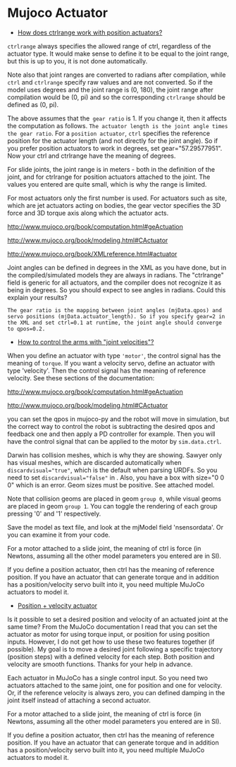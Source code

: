 # Mujoco Actuator

- [How does ctrlrange work with position actuators?](http://www.mujoco.org/forum/index.php?threads/how-does-ctrlrange-work-with-position-actuators.3740/)

`ctrlrange` always specifies the allowed range of ctrl, regardless of the actuator type. It would make sense to define it to be equal to the joint range, but this is up to you, it is not done automatically.

Note also that joint ranges are converted to radians after compilation, while `ctrl` and `ctrlrange` specify raw values and are not converted. So if the model uses degrees and the joint range is (0, 180), the joint range after compilation would be (0, pi) and so the corresponding `ctrlrange` should be defined as (0, pi).

The above assumes that the` gear ratio` is 1. If you change it, then it affects the computation as follows. `The actuator length is the joint angle times the gear ratio`. For a `position actuator`, `ctrl` specifies the reference position for the actuator length (and not directly for the joint angle). So if you prefer position actuators to work in degrees, set gear="57.29577951". Now your ctrl and ctrlrange have the meaning of degrees.
 

For slide joints, the joint range is in meters - both in the definition of the joint, and for ctrlrange for position actuators attached to the joint. The values you entered are quite small, which is why the range is limited.

For most actuators only the first number is used. For actuators such as site, which are jet actuators acting on bodies, the gear vector specifies the 3D force and 3D torque axis along which the actuator acts.
 
http://www.mujoco.org/book/computation.html#geActuation

http://www.mujoco.org/book/modeling.html#CActuator

http://www.mujoco.org/book/XMLreference.html#actuator

Joint angles can be defined in degrees in the XML as you have done, but in the compiled/simulated models they are always in radians. The "ctrlrange" field is generic for all actuators, and the compiler does not recognize it as being in degrees. So you should expect to see angles in radians. Could this explain your results?

`The gear ratio is the mapping between joint angles (mjData.qpos) and servo positions (mjData.actuator_length). So if you specify gear=2 in the XML and set ctrl=0.1 at runtime, the joint angle should converge to qpos=0.2.`
 

- [How to control the arms with "joint velocities"?](http://www.mujoco.org/forum/index.php?threads/how-to-control-the-arms-with-joint-velocities.3513/)

When you define an actuator with type `'motor'`, the control signal has the meaning of `torque`. If you want a velocity servo, define an actuator with type 'velocity'. Then the control signal has the meaning of reference velocity. See these sections of the documentation:

http://www.mujoco.org/book/computation.html#geActuation

http://www.mujoco.org/book/modeling.html#CActuator

you can set the qpos in mujoco-py and the robot will move in simulation, but the correct way to control the robot is subtracting the desired qpos and feedback one and then apply a PD controller for example. Then you will have the control signal that can be applied to the motor by `sim.data.ctrl`.

Darwin has collision meshes, which is why they are showing. Sawyer only has visual meshes, which are discarded automatically when `discardvisual="true"`, which is the default when parsing URDFs. So you need to set `discardvisual="false"` in <compiler>. Also, you have a box with size="0 0 0" which is an error. Geom sizes must be positive. See attached model.

Note that collision geoms are placed in geom `group 0`, while visual geoms are placed in geom `group 1`. You can toggle the rendering of each group pressing '0' and '1' respectively.

Save the model as text file, and look at the mjModel field 'nsensordata'. Or you can examine it from your code.

For a motor attached to a slide joint, the meaning of ctrl is force (in Newtons, assuming all the other model parameters you entered are in SI).

If you define a position actuator, then ctrl has the meaning of reference position. If you have an actuator that can generate torque and in addition has a position/velocity servo built into it, you need multiple MuJoCo actuators to model it.

- [Position + velocity actuator](http://www.mujoco.org/forum/index.php?threads/position-velocity-actuator.3749/)

Is it possible to set a desired position and velocity of an actuated joint at the same time? From the MuJoCo documentation I read that you can set the actuator as motor for using torque input, or position for using position inputs. However, I do not get how to use these two features together (if possible). My goal is to move a desired joint following a specific trajectory (position steps) with a defined velocity for each step. Both position and velocity are smooth functions. Thanks for your help in advance.

Each actuator in MuJoCo has a single control input. So you need two actuators attached to the same joint, one for position and one for velocity. Or, if the reference velocity is always zero, you can defined damping in the joint itself instead of attaching a second actuator.

For a motor attached to a slide joint, the meaning of ctrl is force (in Newtons, assuming all the other model parameters you entered are in SI).

If you define a position actuator, then ctrl has the meaning of reference position. If you have an actuator that can generate torque and in addition has a position/velocity servo built into it, you need multiple MuJoCo actuators to model it.